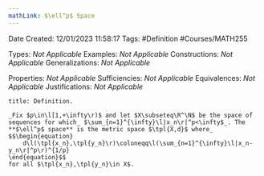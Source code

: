 ```yaml
---
mathLink: $\ell^p$ Space
---
```


<div class="topSpace"></div>

Date Created: 12/01/2023 11:58:17
Tags: #Definition #Courses/MATH255

Types: _Not Applicable_
Examples: _Not Applicable_
Constructions: _Not Applicable_
Generalizations: _Not Applicable_

Properties: _Not Applicable_
Sufficiencies: _Not Applicable_
Equivalences: _Not Applicable_
Justifications: _Not Applicable_

``` ad-Definition
title: Definition.

_Fix $p\in\l[1,+\infty\r)$ and let $X\subseteq\R^\N$ be the space of sequences for which_ $\sum_{n=1}^{\infty}\l|x_n\r|^p<\infty$_. The **$\ell^p$ space** is the metric space $\tpl{X,d}$ where_
$$\begin{equation}
    d\l(\tpl{x_n},\tpl{y_n}\r)\coloneqq\l(\sum_{n=1}^{\infty}\l|x_n-y_n\r|^p\r)^{1/p}
\end{equation}$$
for all $\tpl{x_n},\tpl{y_n}\in X$.

```
